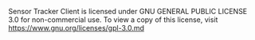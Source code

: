 Sensor Tracker Client is licensed under GNU GENERAL PUBLIC LICENSE 3.0 for non-commercial
use. To view a copy of this license, visit https://www.gnu.org/licenses/gpl-3.0.md